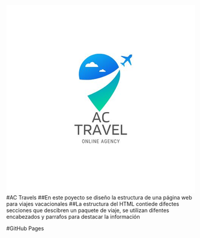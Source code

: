 ![git_logo](./IMAGES/Logo%20AC%20tavels.jpg)
#AC Travels
##En este poyecto se diseño la estructura de una página web para viajes vacacionales
##La estructura del HTML contiede difectes secciones que descibren un paquete de viaje, se utilizan difentes encabezados y parrafos para destacar la información 

#GitHub Pages
##
